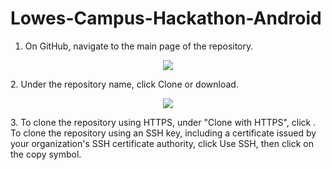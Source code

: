 # Lowes-Campus-Hackathon-Android
1. On GitHub, navigate to the main page of the repository.  
<p align="center">
  <img src="https://github.com/trippymaniac/Test/blob/master/clone-repo-clone-url-button.png">
</p>
2. Under the repository name, click Clone or download.
<p align="center">
  <img src="https://github.com/trippymaniac/Test/blob/master/https-url-clone.png">
</p>
3. To clone the repository using HTTPS, under "Clone with HTTPS", click . To clone the repository using an SSH key, including a certificate issued by your organization's SSH certificate authority, click Use SSH, then click on the copy symbol.

